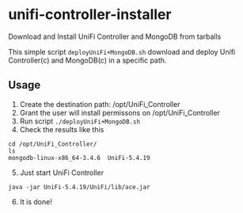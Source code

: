 # unifi-controller-installer
Download and Install UniFi Controller and MongoDB from tarballs

This simple script `deployUniFi+MongoDB.sh` download and deploy Unifi Controller(c) and MongoDB(c)
in a specific path.

## Usage
1. Create the destination path: /opt/UniFi_Controller
2. Grant the user will install permissons on /opt/UniFi_Controller
3. Run script `./deployUniFi+MongoDB.sh`
4. Check the results like this
```
cd /opt/UniFi_Controller/
ls 
mongodb-linux-x86_64-3.4.6  UniFi-5.4.19
```
5. Just start UniFi Controller
```
java -jar UniFi-5.4.19/UniFi/lib/ace.jar 
```
6. It is done!
